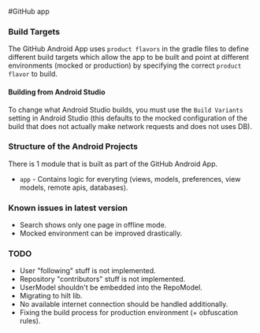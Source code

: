 #GitHub app

### Build Targets
The GitHub Android App uses `product flavors` in the gradle files to define
different build targets which allow the app to be built and point at different
environments (mocked or production) by specifying the correct `product flavor`
to build.

#### Building from Android Studio
To change what Android Studio builds, you must use the `Build Variants` setting
in Android Studio (this defaults to the mocked configuration of the build that
does not actually make network requests and does not uses DB).

### Structure of the Android Projects
There is 1 module that is built as part of the GitHub Android App.
*  `app` - Contains logic for everyting (views, models, preferences, view models, remote apis, databases).

### Known issues in latest version
* Search shows only one page in offline mode.
* Mocked environment can be improved drastically.

### TODO
* User "following" stuff is not implemented.
* Repository "contributors" stuff is not implemented.
* UserModel shouldn't be embedded into the RepoModel.
* Migrating to hilt lib.
* No available internet connection should be handled additionally.
* Fixing the build process for production environment (+ obfuscation rules).